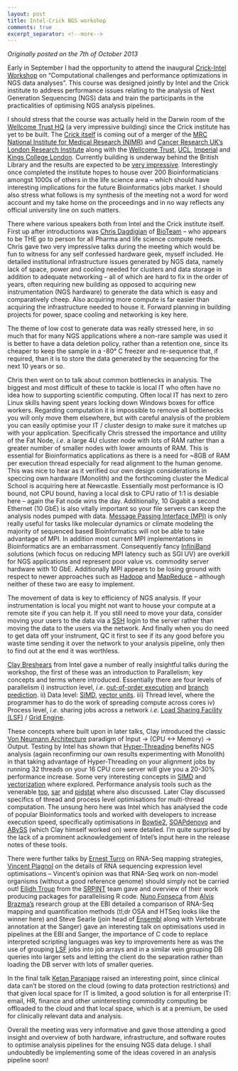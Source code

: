 ```yaml
---
layout: post
title: Intel-Crick NGS workshop
comments: true
excerpt_separator: <!--more-->
---
```


_Originally posted on the 7th of October 2013_

Early in September I had the opportunity to attend the inaugural [Crick-Intel Workshop](http://www3.imperial.ac.uk/newsandeventspggrp/imperialcollege/eventssummary/event_21-6-2013-12-4-35) on “Computational challenges and performance optimizations in NGS data analyses”.  This course was designed jointly by Intel and the Crick institute to address performance issues relating to the analysis of Next Generation Sequencing (NGS) data and train the participants in the practicalities of optimising NGS analysis pipelines.
<!--more-->
I should stress that the course was actually held in the Darwin room of the [Wellcome Trust HQ](http://www.wellcome.ac.uk/About-us/Contact-us/Our-headquarters/index.htm) (a very impressive building) since the Crick institute has yet to be built.  The [Crick itself](https://www.crick.ac.uk/about-us/) is coming out of a merger of the [MRC National Institute for Medical Research (NIMR)](http://www.nimr.mrc.ac.uk/) and [Cancer Research UK’s London Research Institute](http://www.london-research-institute.org.uk/) along with the [Wellcome Trust](http://www.wellcome.ac.uk/), [UCL](http://www.ucl.ac.uk/), [Imperial](http://www.imperial.ac.uk/) and [Kings College London](http://www.kcl.ac.uk/).  Currently building is underway behind the British Library and the results are expected to be [very impressive](https://www.crick.ac.uk/the-new-building/architecture/).  Interestingly once completed the institute hopes to house over 200 Bioinformaticians amongst 1000s of others in the life science area – which should have interesting implications for the future Bioinformatics jobs market.  I should also stress what follows is my synthesis of the meeting not a word for word account and my take home on the proceedings and in no way reflects any official university line on such matters.

There where various speakers both from Intel and the Crick institute itself.  First up after introductions was [Chris Dagdigian](http://www.slideshare.net/chrisdag) of [BioTeam](http://bioteam.net/) – who appears to be THE go to person for all Pharma and life science compute needs.  Chris gave two very impressive talks during the meeting which would be fun to witness for any self confessed hardware geek, myself included.  He detailed institutional infrastructure issues generated by NGS data, namely lack of space, power and cooling needed for clusters and data storage in addition to adequate networking – all of which are hard to fix in the order of years, often requiring new building as opposed to acquiring new instrumentation (NGS hardware) to generate the data which is easy and comparatively cheep.  Also acquiring more compute is far easier than acquiring the infrastructure needed to house it.  Forward planning in building projects for power, space cooling and networking is key here.

The theme of low cost to generate data was really stressed here, in so much that for many NGS applications where a non-rare sample was used it is better to have a data deletion policy, rather than a retention one, since its cheaper to keep the sample in a -80° C freezer and re-sequence that, if required, than it is to store the data generated by the sequencing for the next 10 years or so.

Chris then went on to talk about common bottlenecks in analysis.  The biggest and most difficult of these to tackle is local IT who often have no idea how to supporting scientific computing.  Often local IT has next to zero Linux skills having spent years locking down Windows boxes for office workers.  Regarding computation it is impossible to remove all bottlenecks you will only move them elsewhere, but with careful analysis of the problem you can easily optimise your IT / cluster design to make sure it matches up with your application.  Specifically Chris stressed the importance and utility of the Fat Node, _i_._e_. a large 4U cluster node with lots of RAM rather than a greater number of smaller nodes with lower amounts of RAM.  This is essential for Bioinformatics applications as there is a need for ~8GB of RAM per execution thread especially for read alignment to the human genome.  This was nice to hear as it verified our own design considerations in speccing own hardware (Monolith) and the forthcoming cluster the Medical School is acquiring here at Newcastle.  Essentially most performance is IO bound, not CPU bound, having a local disk to CPU ratio of 1:1 is desiable here – again the Fat node wins the day.  Additionally, 10 Gigabit a second Ethernet (10 GbE) is also vitally important so your file servers can keep the analysis nodes pumped with data.  [Message Passing Interface (MPI)](https://en.wikipedia.org/wiki/Message_Passing_Interface) is only really useful for tasks like molecular dynamics or climate modeling the majority of sequenced based Bioinformatics will not be able to take advantage of MPI.  In addition most current MPI implementations in Bioinformatics are an embarrassment.  Consequently fancy [InfiniBand](https://en.wikipedia.org/wiki/InfiniBand) solutions (which focus on reducing MPI latency such as SGI UV) are overkill for NGS applications and represent poor value vs. commodity server hardware with 10 GbE.  Additionally MPI appears to be losing ground with respect to newer approaches such as [Hadoop](https://en.wikipedia.org/wiki/Apache_Hadoop) and [MapReduce](https://en.wikipedia.org/wiki/MapReduce) – although neither of these two are easy to implement.

The movement of data is key to efficiency of NGS analysis.  If your instrumentation is local you might not want to house your compute at a remote site if you can help it.  If you still need to move your data, consider moving your users to the data via a [SSH](https://en.wikipedia.org/wiki/Secure_Shell) login to the server rather than moving the data to the users via the network.  And finally when you do need to get data off your instrument, QC it first to see if its any good before you waste time sending it over the network to your analysis pipeline, only then to find out at the end it was worthless.

[Clay Breshears](https://software.intel.com/en-us/user/334588) from Intel gave a number of really insightful talks during the workshop, the first of these was an introduction to Parallelism; key concepts and terms where introduced.  Essentially there are four levels of parallelism i) instruction level, _i_._e_. [out-of-order execution](https://en.wikipedia.org/wiki/Out-of-order_execution) and [branch prediction](https://en.wikipedia.org/wiki/Branch_predictor). ii) Data level: [SIMD](https://en.wikipedia.org/wiki/SIMD), [vector units](https://en.wikipedia.org/wiki/Vector_processor).  iii) Thread level, where the programmer has to do the work of spreading compute across cores iv) Process level, _i_._e_. sharing jobs across a network _i_._e_. [Load Sharing Facility (LSF)](https://en.wikipedia.org/wiki/Platform_LSF) / [Grid Engine](https://arc.liv.ac.uk/trac/SGE).

These concepts where built upon in later talks, Clay introduced the classic [Von Neumann Architecture](https://en.wikipedia.org/wiki/Von_Neumann_architecture) paradigm of Input -> (CPU <-> Memory) -> Output.  Testing by Intel has shown that [Hyper-Threading](https://en.wikipedia.org/wiki/Hyper-threading) benefits NGS analysis (again reconfirming our own results experimenting with Monolith) in that taking advantage of Hyper-Threading on your alignment jobs by running 32 threads on your 16 CPU core server will give you a 20-30% performance increase.  Some very interesting concepts in [SIMD](https://en.wikipedia.org/wiki/SIMD) and [vectorization](https://en.wikipedia.org/wiki/Vector_processor) where explored.  Performance analysis tools such as the venerable [top](http://manpages.ubuntu.com/manpages/raring/en/man1/top.1.html), [sar](http://manpages.ubuntu.com/manpages/raring/man1/sar.sysstat.1.html) and [pidstat](http://manpages.ubuntu.com/manpages/raring/en/man1/pidstat.1.html) where also discussed. Later Clay discussed specifics of thread and process level optimisations for multi-thread computation.  The unsung hero here was Intel which has analysed the code of popular Bioinformatics tools and worked with developers to increase execution speed, specifically optimisations in [Bowtie2](http://bowtie-bio.sourceforge.net/bowtie2/index.shtml), [SOAPdenovo](https://sourceforge.net/projects/soapdenovo2/) and [ABySS](http://www.bcgsc.ca/platform/bioinfo/software/abyss) (which Clay himself worked on) were detailed.  I’m quite surprised by the lack of a prominent acknowledgement of Intel’s input here in the release notes of these tools.

There were further talks by [Ernest Turro](http://platelets.group.cam.ac.uk/people/ernest-turro) on RNA-Seq mapping strategies, [Vincent Plagnol](http://www.ucl.ac.uk/ukpdc/research-groups/neurogenetics-group/vincent-plagnol) on the details of RNA sequencing expression level optimisations – Vincent’s opinion was that RNA-Seq work on non-model organisms (without a good reference genome) should simply not be carried out!  [Eilidh Troup](https://www.epcc.ed.ac.uk/about/staff/mrs-eilidh-troup) from the [SRPINT](http://www.ed.ac.uk/pathway-medicine/our-research/dpmgroups/ghazal-group/pathway-informatics/sprint) team gave and overview of their work producing packages for parallelising R code.  [Nuno Fonseca](https://www.ebi.ac.uk/about/people/nuno-fonseca) from [Alvis Brazma’s](https://www.ebi.ac.uk/about/people/alvis-brazma) research group at the EBI detailed a comparison of RNA-Seq mapping and quantification methods (tl;dr OSA and HTSeq looks like the winner here) and Steve Searle (join head of [Ensembl](http://www.ensembl.org/index.html) along with Vertebrate annotation at the Sanger) gave an interesting talk on optimisations used in pipelines at the EBI and Sanger, the importance of C code to replace interpreted scripting languages was key to improvements here as was the use of grouping [LSF](https://en.wikipedia.org/wiki/Platform_LSF) jobs into job arrays and in a similar vein grouping DB queries into larger sets and letting the client do the separation rather than loading the DB server with lots of smaller queries.

In the final talk [Ketan Paranjape](http://iianalytics.com/about/faculty/ketan-paranjape) raised an interesting point, since clinical data can’t be stored on the cloud (owing to data protection restrictions) and that given local space for IT is limited, a good solution is for all enterprise IT: email, HR, finance and other uninteresting commodity computing be offloaded to the cloud and that local space, which is at a premium, be used for clinically relevant data and analysis.

Overall the meeting was very informative and gave those attending a good insight and overview of both hardware, infrastructure, and software routes to optimise analysis pipelines for the ensuing NGS data deluge.  I shall undoubtedly be implementing some of the ideas covered in an analysis pipeline soon!
